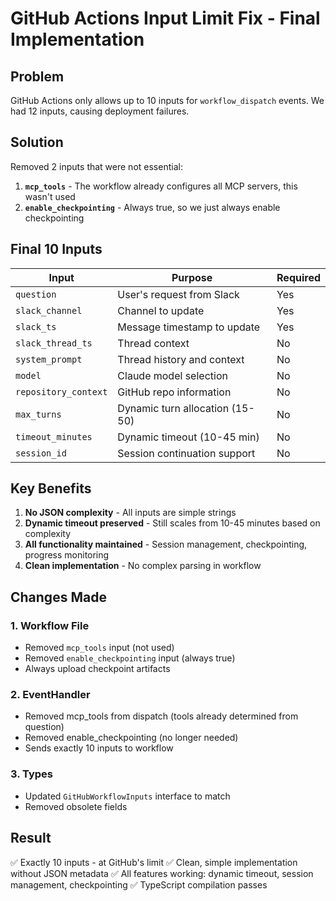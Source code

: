 # GitHub Actions Input Limit Fix - Final Implementation

## Problem
GitHub Actions only allows up to 10 inputs for `workflow_dispatch` events. We had 12 inputs, causing deployment failures.

## Solution
Removed 2 inputs that were not essential:
1. **`mcp_tools`** - The workflow already configures all MCP servers, this wasn't used
2. **`enable_checkpointing`** - Always true, so we just always enable checkpointing

## Final 10 Inputs

| Input | Purpose | Required |
|-------|---------|----------|
| `question` | User's request from Slack | Yes |
| `slack_channel` | Channel to update | Yes |
| `slack_ts` | Message timestamp to update | Yes |
| `slack_thread_ts` | Thread context | No |
| `system_prompt` | Thread history and context | No |
| `model` | Claude model selection | No |
| `repository_context` | GitHub repo information | No |
| `max_turns` | Dynamic turn allocation (15-50) | No |
| `timeout_minutes` | Dynamic timeout (10-45 min) | No |
| `session_id` | Session continuation support | No |

## Key Benefits

1. **No JSON complexity** - All inputs are simple strings
2. **Dynamic timeout preserved** - Still scales from 10-45 minutes based on complexity
3. **All functionality maintained** - Session management, checkpointing, progress monitoring
4. **Clean implementation** - No complex parsing in workflow

## Changes Made

### 1. Workflow File
- Removed `mcp_tools` input (not used)
- Removed `enable_checkpointing` input (always true)
- Always upload checkpoint artifacts

### 2. EventHandler
- Removed mcp_tools from dispatch (tools already determined from question)
- Removed enable_checkpointing (no longer needed)
- Sends exactly 10 inputs to workflow

### 3. Types
- Updated `GitHubWorkflowInputs` interface to match
- Removed obsolete fields

## Result
✅ Exactly 10 inputs - at GitHub's limit
✅ Clean, simple implementation without JSON metadata
✅ All features working: dynamic timeout, session management, checkpointing
✅ TypeScript compilation passes